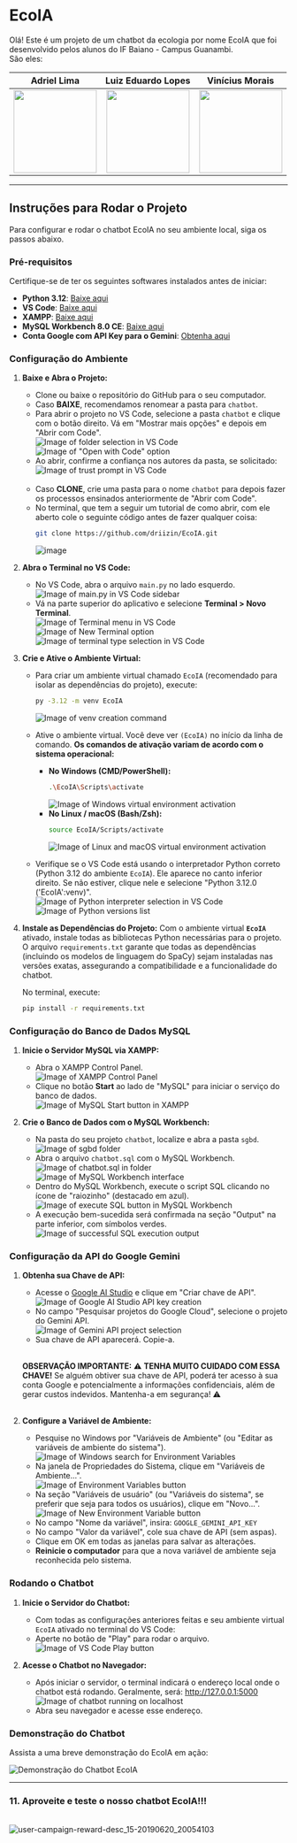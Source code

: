 # EcoIA
Olá! Este é um projeto de um chatbot da ecologia por nome EcoIA que foi desenvolvido pelos alunos do IF Baiano - Campus Guanambi.<br>
São eles: 

| Adriel Lima                                                                                   | Luiz Eduardo Lopes                                                                                 | Vinícius Morais                                                                                 |
| :---------------------------------------------------------------------------------------------: | :---------------------------------------------------------------------------------------------: | :---------------------------------------------------------------------------------------------: |
| <a href="https://www.instagram.com/wrttdriel/"><img src="https://github.com/user-attachments/assets/45e6c560-ff1b-4bd7-9ea0-2ec6b8cfc48a" width="150" height="150"></a> | <a href="https://www.instagram.com/luyzx_05/"><img src="https://github.com/user-attachments/assets/2492ec2f-3dd4-4b91-aede-0c1dbc602695" width="150" height="150"></a> | <a href="https://www.instagram.com/wtfvinaa/"><img src="https://github.com/user-attachments/assets/ed14cfb8-6721-43e9-a474-da1c94e16ee5" width="150" height="150"></a> |

---


## Instruções para Rodar o Projeto

Para configurar e rodar o chatbot EcoIA no seu ambiente local, siga os passos abaixo.

### Pré-requisitos

Certifique-se de ter os seguintes softwares instalados antes de iniciar:

* **Python 3.12**: [Baixe aqui](https://www.python.org/downloads/release/python-3120/)
* **VS Code**: [Baixe aqui](https://code.visualstudio.com/download)
* **XAMPP**: [Baixe aqui](https://www.apachefriends.org/pt_br/download.html)
* **MySQL Workbench 8.0 CE**: [Baixe aqui](https://dev.mysql.com/downloads/workbench/)
* **Conta Google com API Key para o Gemini**: [Obtenha aqui](https://aistudio.google.com/apikey)

### Configuração do Ambiente

1.  **Baixe e Abra o Projeto:**
    * Clone ou baixe o repositório do GitHub para o seu computador.
    * Caso **BAIXE**, recomendamos renomear a pasta para `chatbot`.
    * Para abrir o projeto no VS Code, selecione a pasta `chatbot` e clique com o botão direito. Vá em "Mostrar mais opções" e depois em "Abrir com Code".<br>
        ![Image of folder selection in VS Code](https://github.com/user-attachments/assets/637e19b7-95ef-4f4e-9f2f-cf1bfa7040f7)<br>
        ![Image of "Open with Code" option](https://github.com/user-attachments/assets/47960288-5148-40be-97ce-df01809d1980)<br>
    * Ao abrir, confirme a confiança nos autores da pasta, se solicitado:<br>
        ![Image of trust prompt in VS Code](https://github.com/user-attachments/assets/bc4daeb9-b84f-4ada-837a-51215a025efd)<br><br>
    * Caso **CLONE**, crie uma pasta para o nome `chatbot` para depois fazer os processos ensinados anteriormente de "Abrir com Code".<br>
    *  No terminal, que tem a seguir um tutorial de como abrir, com ele aberto cole o seguinte código antes de fazer qualquer coisa:
         ```bash
         git clone https://github.com/driizin/EcoIA.git
         ```
         ![image](https://github.com/user-attachments/assets/fb5c95e6-b6ff-4d6b-b434-1421a9de540d)


2.  **Abra o Terminal no VS Code:**
    * No VS Code, abra o arquivo `main.py` no lado esquerdo.<br>
        ![Image of main.py in VS Code sidebar](https://github.com/user-attachments/assets/13c42d7c-13d5-41fd-ae80-75f5c20af962)
    * Vá na parte superior do aplicativo e selecione **Terminal > Novo Terminal**.<br>
        ![Image of Terminal menu in VS Code](https://github.com/user-attachments/assets/27569e8b-1ac0-4e7a-b600-ad85890bafc4)<br>
        ![Image of New Terminal option](https://github.com/user-attachments/assets/c76451a6-8252-4808-91ad-cd31fe61fe9b)<br>
        ![Image of terminal type selection in VS Code](https://github.com/user-attachments/assets/06a7a9cc-b192-437e-b4db-abee67938afe)<br>

3.  **Crie e Ative o Ambiente Virtual:**
    * Para criar um ambiente virtual chamado `EcoIA` (recomendado para isolar as dependências do projeto), execute:
        ```bash
        py -3.12 -m venv EcoIA
        ```
        ![Image of venv creation command](https://github.com/user-attachments/assets/81281276-7d51-4ec7-96ce-03a051240a5d)
    * Ative o ambiente virtual. Você deve ver `(EcoIA)` no início da linha de comando. **Os comandos de ativação variam de acordo com o sistema operacional:**
        * **No Windows (CMD/PowerShell):**
            ```bash
            .\EcoIA\Scripts\activate
            ```
            ![Image of Windows virtual environment activation](https://github.com/user-attachments/assets/64667b8a-891e-4f9c-a377-1f481c45ea4b)
        * **No Linux / macOS (Bash/Zsh):**
            ```bash
            source EcoIA/Scripts/activate
            ```
            ![Image of Linux and macOS virtual environment activation](https://github.com/user-attachments/assets/32f85aab-1663-4b0e-8e88-81cfef0101d3)

    * Verifique se o VS Code está usando o interpretador Python correto (Python 3.12 do ambiente `EcoIA`). Ele aparece no canto inferior direito. Se não estiver, clique nele e selecione "Python 3.12.0 ('EcoIA':venv)".<br>
        ![Image of Python interpreter selection in VS Code](https://github.com/user-attachments/assets/f20aa7ae-2743-4363-b120-db727df2577b)<br>
        ![Image of Python versions list](https://github.com/user-attachments/assets/e6c3e9ae-e026-47d5-a5c5-4f691a7ccefd)

4.  **Instale as Dependências do Projeto:**
    Com o ambiente virtual **`EcoIA`** ativado, instale todas as bibliotecas Python necessárias para o projeto. O arquivo `requirements.txt` garante que todas as dependências (incluindo os modelos de linguagem do SpaCy) sejam instaladas nas versões exatas, assegurando a compatibilidade e a funcionalidade do chatbot.

    No terminal, execute:
    ```bash
    pip install -r requirements.txt
    ```

### Configuração do Banco de Dados MySQL

1.  **Inicie o Servidor MySQL via XAMPP:**
    * Abra o XAMPP Control Panel.<br>
        ![Image of XAMPP Control Panel](https://github.com/user-attachments/assets/ba04212d-18c2-450e-b7b9-505ba6b9ca67)<br>
    * Clique no botão **Start** ao lado de "MySQL" para iniciar o serviço do banco de dados.<br>
        ![Image of MySQL Start button in XAMPP](https://github.com/user-attachments/assets/66e2e501-3b38-49ad-982b-fbd4f8fb1f64)

2.  **Crie o Banco de Dados com o MySQL Workbench:**
    * Na pasta do seu projeto `chatbot`, localize e abra a pasta `sgbd`.<br>
        ![Image of sgbd folder](https://github.com/user-attachments/assets/3813ce80-16f7-4950-af6f-e63f2badebc2)<br>
    * Abra o arquivo `chatbot.sql` com o MySQL Workbench.<br>
        ![Image of chatbot.sql in folder](https://github.com/user-attachments/assets/72d4d829-8bcd-4c6d-b27e-f66834003d75)<br>
        ![Image of MySQL Workbench interface](https://github.com/user-attachments/assets/ff19ea6a-e38f-4ccc-9e86-0ea85a75ac90)<br>
    * Dentro do MySQL Workbench, execute o script SQL clicando no ícone de "raiozinho" (destacado em azul).<br>
        ![Image of execute SQL button in MySQL Workbench](https://github.com/user-attachments/assets/edad63cc-f7eb-41aa-b153-93f0e6aef44b)<br>
    * A execução bem-sucedida será confirmada na seção "Output" na parte inferior, com símbolos verdes.<br>
        ![Image of successful SQL execution output](https://github.com/user-attachments/assets/f04a2976-5111-4aed-91a8-aa029ef5dd52)

### Configuração da API do Google Gemini

1.  **Obtenha sua Chave de API:**
    * Acesse o [Google AI Studio](https://aistudio.google.com/apikey) e clique em "Criar chave de API".<br>
        ![Image of Google AI Studio API key creation](https://github.com/user-attachments/assets/890ec6fd-e582-4e34-b196-7befa2c661d7)<br>
    * No campo "Pesquisar projetos do Google Cloud", selecione o projeto do Gemini API.<br>
        ![Image of Gemini API project selection](https://github.com/user-attachments/assets/5e34cc08-1935-427e-9c6c-872003091238)<br>
    * Sua chave de API aparecerá. Copie-a.

    <br>**OBSERVAÇÃO IMPORTANTE:** ⚠️ **TENHA MUITO CUIDADO COM ESSA CHAVE!** Se alguém obtiver sua chave de API, poderá ter acesso à sua conta Google e potencialmente a informações confidenciais, além de gerar custos indevidos. Mantenha-a em segurança! ⚠️<br><br>

2.  **Configure a Variável de Ambiente:**
    * Pesquise no Windows por "Variáveis de Ambiente" (ou "Editar as variáveis de ambiente do sistema").<br>
        ![Image of Windows search for Environment Variables](https://github.com/user-attachments/assets/04f78028-5b99-4f53-90eb-c8c3cc9470c0)<br>
    * Na janela de Propriedades do Sistema, clique em "Variáveis de Ambiente...".<br>
        ![Image of Environment Variables button](https://github.com/user-attachments/assets/193d2545-f4ad-421e-9823-77ab66222ea5)<br>
    * Na seção "Variáveis de usuário" (ou "Variáveis do sistema", se preferir que seja para todos os usuários), clique em "Novo...".<br>
        ![Image of New Environment Variable button](https://github.com/user-attachments/assets/d56145d2-a561-4548-b96a-a974c98e23b9)<br>
    * No campo "Nome da variável", insira: `GOOGLE_GEMINI_API_KEY`
    * No campo "Valor da variável", cole sua chave de API (sem aspas).
    * Clique em OK em todas as janelas para salvar as alterações.
    * **Reinicie o computador** para que a nova variável de ambiente seja reconhecida pelo sistema.

### Rodando o Chatbot

1.  **Inicie o Servidor do Chatbot:**
    * Com todas as configurações anteriores feitas e seu ambiente virtual `EcoIA` ativado no terminal do VS Code:
    * Aperte no botão de "Play" para rodar o arquivo.<br>
        ![Image of VS Code Play button](https://github.com/user-attachments/assets/1142e0ab-cdba-470d-b59b-62154bd3d1e8)

2.  **Acesse o Chatbot no Navegador:**
    * Após iniciar o servidor, o terminal indicará o endereço local onde o chatbot está rodando. Geralmente, será:
        http://127.0.0.1:5000
        ![Image of chatbot running on localhost](https://github.com/user-attachments/assets/a095dad3-d04c-4729-ba70-02030db6ede7)<br>
    * Abra seu navegador e acesse esse endereço.

### Demonstração do Chatbot

Assista a uma breve demonstração do EcoIA em ação:

![Demonstração do Chatbot EcoIA](https://github.com/driizin/EcoIA/blob/main/static/assets/gif/chatbot.gif?raw=true)

---

### 11. Aproveite e teste o nosso chatbot EcoIA!!!<br>
<br>![user-campaign-reward-desc_15-20190620_20054103](https://github.com/user-attachments/assets/39459ec7-5425-41df-9464-6584424d2a4e)
